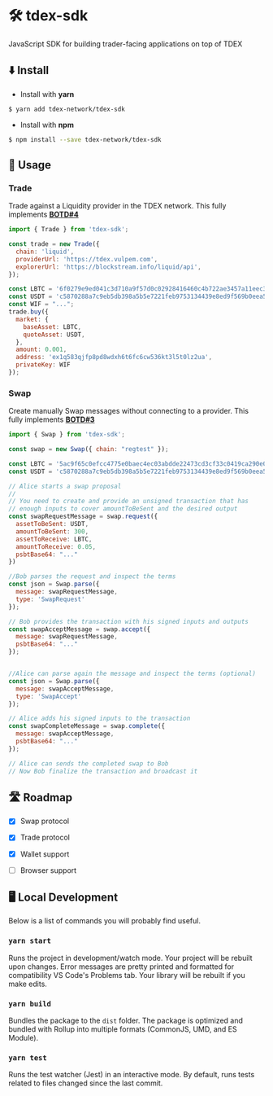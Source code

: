 # 🛠 tdex-sdk
JavaScript SDK for building trader-facing applications on top of TDEX

## ⬇️ Install

* Install with **yarn**
```sh
$ yarn add tdex-network/tdex-sdk
```
* Install with **npm**
```sh
$ npm install --save tdex-network/tdex-sdk
```


## 📄 Usage

### Trade

Trade against a Liquidity provider in the TDEX network. This fully implements [**BOTD#4**](https://tdex.sevenlabs.io/04-trade-protocol.html)


```js
import { Trade } from 'tdex-sdk';

const trade = new Trade({
  chain: 'liquid',
  providerUrl: 'https://tdex.vulpem.com',
  explorerUrl: 'https://blockstream.info/liquid/api',
});

const LBTC = '6f0279e9ed041c3d710a9f57d0c02928416460c4b722ae3457a11eec381c526d';
const USDT = 'c5870288a7c9eb5db398a5b5e7221feb9753134439e8ed9f569b0eea5a423330';
const WIF = "...";
trade.buy({
  market: {
    baseAsset: LBTC,
    quoteAsset: USDT,
  },
  amount: 0.001,
  address: 'ex1q583qjfp8pd8wdxh6t6fc6cw536kt3l5t0lz2ua',
  privateKey: WIF
});


```

### Swap

Create manually Swap messages without connecting to a provider. This fully implements [**BOTD#3**](https://tdex.sevenlabs.io/03-swap-protocol.html)

```js
import { Swap } from 'tdex-sdk';

const swap = new Swap({ chain: "regtest" });

const LBTC = '5ac9f65c0efcc4775e0baec4ec03abdde22473cd3cf33c0419ca290e0751b225';
const USDT = 'c5870288a7c9eb5db398a5b5e7221feb9753134439e8ed9f569b0eea5a423330';

// Alice starts a swap proposal 
//
// You need to create and provide an unsigned transaction that has 
// enough inputs to cover amountToBeSent and the desired output
const swapRequestMessage = swap.request({
  assetToBeSent: USDT,
  amountToBeSent: 300,
  assetToReceive: LBTC,
  amountToReceive: 0.05,
  psbtBase64: "..."
})

//Bob parses the request and inspect the terms
const json = Swap.parse({
  message: swapRequestMessage,
  type: 'SwapRequest'
});

// Bob provides the transaction with his signed inputs and outputs
const swapAcceptMessage = swap.accept({
  message: swapRequestMessage,
  psbtBase64: "..."
});


//Alice can parse again the message and inspect the terms (optional)
const json = Swap.parse({
  message: swapAcceptMessage,
  type: 'SwapAccept'
});

// Alice adds his signed inputs to the transaction
const swapCompleteMessage = swap.complete({
  message: swapAcceptMessage,
  psbtBase64: "..."
});

// Alice can sends the completed swap to Bob 
// Now Bob finalize the transaction and broadcast it 

```


## 🛣 Roadmap

* [x] Swap protocol
* [x] Trade protocol
* [x] Wallet support
* [ ] Browser support


## 🖥 Local Development

Below is a list of commands you will probably find useful.

### `yarn start`

Runs the project in development/watch mode. Your project will be rebuilt upon changes. Error messages are pretty printed and formatted for compatibility VS Code's Problems tab. Your library will be rebuilt if you make edits.

### `yarn build`

Bundles the package to the `dist` folder.
The package is optimized and bundled with Rollup into multiple formats (CommonJS, UMD, and ES Module).


### `yarn test`

Runs the test watcher (Jest) in an interactive mode.
By default, runs tests related to files changed since the last commit.

 
